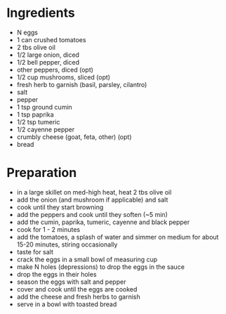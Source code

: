 # Ingredients

- N eggs
- 1 can crushed tomatoes
- 2 tbs olive oil
- 1/2 large onion, diced
- 1/2 bell pepper, diced
- other peppers, diced (opt)
- 1/2 cup mushrooms, sliced (opt)
- fresh herb to garnish (basil, parsley, cilantro)
- salt
- pepper
- 1 tsp ground cumin
- 1 tsp paprika
- 1/2 tsp tumeric
- 1/2 cayenne pepper
- crumbly cheese (goat, feta, other) (opt)
- bread

# Preparation

- in a large skillet on med-high heat, heat 2 tbs olive oil
- add the onion (and mushroom if applicable) and salt
- cook until they start browning
- add the peppers and cook until they soften (~5 min)
- add the cumin, paprika, tumeric, cayenne and black pepper
- cook for 1 - 2 minutes
- add the tomatoes, a splash of water and simmer on medium
	for about 15-20 minutes, stiring occasionally
- taste for salt
- crack the eggs in a small bowl of measuring cup
- make N holes (depressions) to drop the eggs in the sauce
- drop the eggs in their holes
- season the eggs with salt and pepper
- cover and cook until the eggs are cooked
- add the cheese and fresh herbs to garnish
- serve in a bowl with toasted bread

